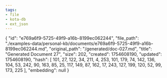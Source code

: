 ```yaml
---
tags:
- file
- kota-db
- ext_json
---
```

{
  "id": "e769a6f9-5725-49f9-a16b-8199ec062244",
  "file_path": "./examples-data/personal-kb/documents/e769a6f9-5725-49f9-a16b-8199ec062244.md",
  "original_path": "/generated/doc-027.md",
  "title": "Generated Document 27",
  "size": 202,
  "created": 1754608190,
  "updated": 1754608190,
  "hash": [
    101,
    27,
    122,
    34,
    211,
    4,
    253,
    101,
    179,
    74,
    142,
    136,
    104,
    53,
    242,
    90,
    163,
    85,
    25,
    117,
    149,
    87,
    162,
    17,
    243,
    127,
    199,
    120,
    52,
    99,
    173,
    225
  ],
  "embedding": null
}